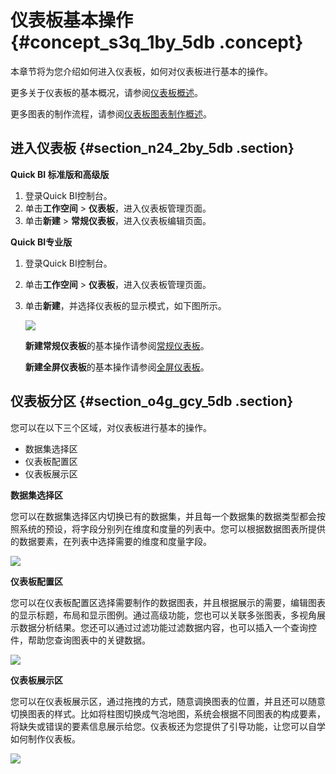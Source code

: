 # 仪表板基本操作 {#concept_s3q_1by_5db .concept}

本章节将为您介绍如何进入仪表板，如何对仪表板进行基本的操作。

更多关于仪表板的基本概况，请参阅[仪表板概述](cn.zh-CN/快速入门/报表制作/仪表板概述.md#)。

更多图表的制作流程，请参阅[仪表板图表制作概述](cn.zh-CN/快速入门/报表制作/仪表板图表制作/仪表板图表制作概述.md#)。

## 进入仪表板 {#section_n24_2by_5db .section}

**Quick BI 标准版和高级版**

1.  登录Quick BI控制台。
2.  单击**工作空间** \> **仪表板**，进入仪表板管理页面。
3.  单击**新建** \> **常规仪表板**，进入仪表板编辑页面。

**Quick BI专业版**

1.  登录Quick BI控制台。
2.  单击**工作空间** \> **仪表板**，进入仪表板管理页面。
3.  单击**新建**，并选择仪表板的显示模式，如下图所示。

    ![](http://static-aliyun-doc.oss-cn-hangzhou.aliyuncs.com/assets/img/9111/1432_zh-CN.png)

    **新建常规仪表板**的基本操作请参阅[常规仪表板](cn.zh-CN/快速入门/报表制作/仪表板基本操作/常规模式.md#)。

    **新建全屏仪表板**的基本操作请参阅[全屏仪表板](cn.zh-CN/快速入门/报表制作/仪表板基本操作/全屏模式.md#)。


## 仪表板分区 {#section_o4g_gcy_5db .section}

您可以在以下三个区域，对仪表板进行基本的操作。

-   数据集选择区
-   仪表板配置区
-   仪表板展示区

**数据集选择区**

您可以在数据集选择区内切换已有的数据集，并且每一个数据集的数据类型都会按照系统的预设，将字段分别列在维度和度量的列表中。您可以根据数据图表所提供的数据要素，在列表中选择需要的维度和度量字段。

![](http://static-aliyun-doc.oss-cn-hangzhou.aliyuncs.com/assets/img/9111/1441_zh-CN.png)

**仪表板配置区**

您可以在仪表板配置区选择需要制作的数据图表，并且根据展示的需要，编辑图表的显示标题，布局和显示图例。通过高级功能，您也可以关联多张图表，多视角展示数据分析结果。您还可以通过过滤功能过滤数据内容，也可以插入一个查询控件，帮助您查询图表中的关键数据。

![](http://static-aliyun-doc.oss-cn-hangzhou.aliyuncs.com/assets/img/9111/1442_zh-CN.png)

**仪表板展示区**

您可以在仪表板展示区，通过拖拽的方式，随意调换图表的位置，并且还可以随意切换图表的样式。比如将柱图切换成气泡地图，系统会根据不同图表的构成要素，将缺失或错误的要素信息展示给您。仪表板还为您提供了引导功能，让您可以自学如何制作仪表板。

![](http://static-aliyun-doc.oss-cn-hangzhou.aliyuncs.com/assets/img/9111/1443_zh-CN.png)

